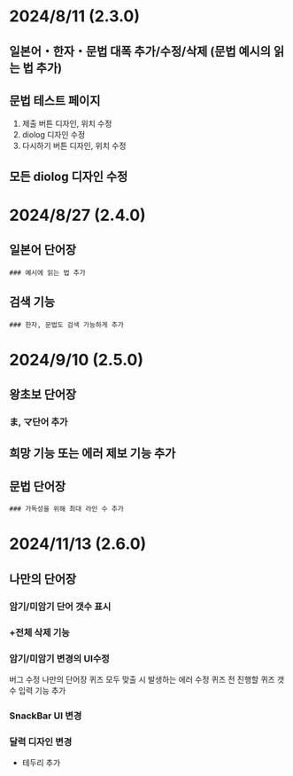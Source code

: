 # 2024/8/11 (2.3.0)

## 일본어・한자・문법 대폭 추가/수정/삭제 (문법 예시의 읽는 법 추가)

## 문법 테스트 페이지

1.  제출 버튼 디자인, 위치 수정
2.  diolog 디자인 수정
3.  다시하기 버튼 디자인, 위치 수정

## 모든 diolog 디자인 수정

# 2024/8/27 (2.4.0)

## 일본어 단어장

    ### 예시에 읽는 법 추가

## 검색 기능

    ### 한자, 문법도 검색 가능하게 추가

# 2024/9/10 (2.5.0)

## 왕초보 단어장

### ま, マ단어 추가

## 희망 기능 또는 에러 제보 기능 추가

## 문법 단어장

    ### 가독성을 위해 최대 라인 수 추가

# 2024/11/13 (2.6.0)

## 나만의 단어장

### 암기/미암기 단어 갯수 표시

### +전체 삭제 기능

### 암기/미암기 변경의 UI수정

버그 수정
나만의 단어장
퀴즈 모두 맞출 시 발생하는 에러 수정
퀴즈 전 진행할 퀴즈 갯수 입력 기능 추가

### SnackBar UI 변경

### 달력 디자인 변경

- 테두리 추가
